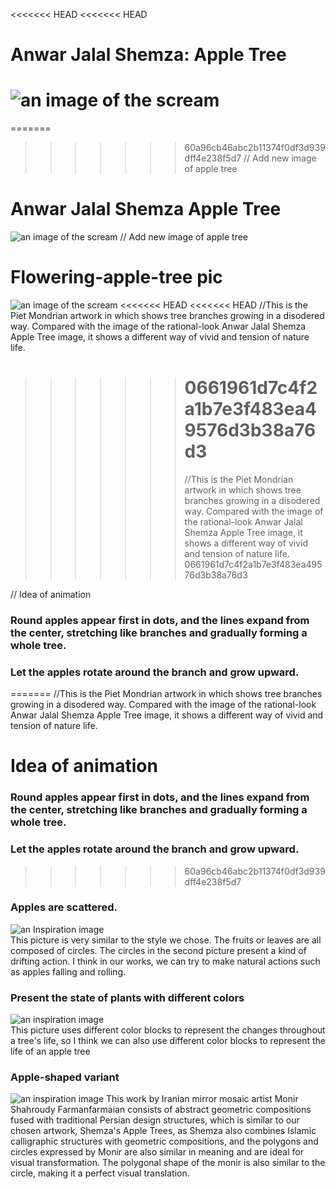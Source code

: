 <<<<<<< HEAD
<<<<<<< HEAD

# Anwar Jalal Shemza: Apple Tree

# ![an image of the scream](readmeImages/Anwar%20Jalal%20Shemza%20Apple%20Tree.jpeg)

=======

> > > > > > > 60a96cb46abc2b11374f0df3d939dff4e238f5d7
> > > > > > > // Add new image of apple tree

# Anwar Jalal Shemza Apple Tree

![an image of the scream](readmeImages/Anwar%20Jalal%20Shemza%20Apple%20Tree.jpeg)
// Add new image of apple tree

# Flowering-apple-tree pic

![an image of the scream](readmeImages/flowering-apple-tree.jpg)
<<<<<<< HEAD
<<<<<<< HEAD
//This is the Piet Mondrian artwork in which shows tree branches growing in a disodered way. Compared with the image of the rational-look Anwar Jalal Shemza Apple Tree image, it shows a different way of vivid and tension of nature life.

> > > > > > > # 0661961d7c4f2a1b7e3f483ea49576d3b38a76d3
> > > > > > >
> > > > > > > //This is the Piet Mondrian artwork in which shows tree branches growing in a disodered way. Compared with the image of the rational-look Anwar Jalal Shemza Apple Tree image, it shows a different way of vivid and tension of nature life.
> > > > > > > 0661961d7c4f2a1b7e3f483ea49576d3b38a76d3

// Idea of animation

### Round apples appear first in dots, and the lines expand from the center, stretching like branches and gradually forming a whole tree.

### Let the apples rotate around the branch and grow upward.

=======
//This is the Piet Mondrian artwork in which shows tree branches growing in a disodered way. Compared with the image of the rational-look Anwar Jalal Shemza Apple Tree image, it shows a different way of vivid and tension of nature life.

# Idea of animation

### Round apples appear first in dots, and the lines expand from the center, stretching like branches and gradually forming a whole tree.

### Let the apples rotate around the branch and grow upward.

> > > > > > > 60a96cb46abc2b11374f0df3d939dff4e238f5d7

### Apples are scattered.

![an Inspiration image](readmeImages/IMAGE02.jpg)<br />
This picture is very similar to the style we chose. The fruits or leaves are all composed of circles. The circles in the second picture present a kind of drifting action. I think in our works, we can try to make natural actions such as apples falling and rolling.

### Present the state of plants with different colors

![an inspiration image](readmeImages/TreeOfLife.jpg)<br />
This picture uses different color blocks to represent the changes throughout a tree's life, so I think we can also use different color blocks to represent the life of an apple tree
### Apple-shaped variant
![an inspiration image](tcAAlZc9q3qYQslGsrDGt9TQcsOk52WHDEucbn61.jpg)
This work by Iranian mirror mosaic artist Monir Shahroudy Farmanfarmaian consists of abstract geometric compositions fused with traditional Persian design structures, which is similar to our chosen artwork, Shemza's Apple Trees, as Shemza also combines Islamic calligraphic structures with geometric compositions, and the polygons and circles expressed by Monir are also similar in meaning and are ideal for visual transformation. The polygonal shape of the monir is also similar to the circle, making it a perfect visual translation.